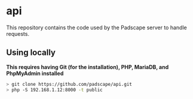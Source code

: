 # api
This repository contains the code used by the Padscape server to handle requests.

## Using locally
**This requires having Git (for the installation), PHP, MariaDB, and PhpMyAdmin installed**
```bash
> git clone https://github.com/padscape/api.git
> php -S 192.168.1.12:8000 -t public
```
